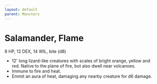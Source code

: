 ```yaml
---
layout: default
parent: Monsters
---
```

# Salamander, Flame

8 HP, 12 DEX, 14 WIL, bite (d8)

-   12' long lizard-like creatures with scales of bright orange, yellow
    and red. Native to the plane of fire, but also dwell near
    volcanoes. 
-   Immune to fire and heat.
-   Emmit an aura of heat, damaging any nearby creature for d6 damage.

